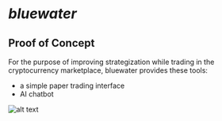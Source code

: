 # _bluewater_

## Proof of Concept
For the purpose of improving strategization while trading in the cryptocurrency marketplace, 
bluewater provides these tools:
* a simple paper trading interface
* AI chatbot

![alt text](https://i.imgur.com/IhZCiwh.png)